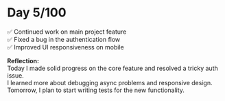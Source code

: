 # Day 5/100

✅ Continued work on main project feature  
✅ Fixed a bug in the authentication flow  
✅ Improved UI responsiveness on mobile  

**Reflection:**  
Today I made solid progress on the core feature and resolved a tricky auth issue.  
I learned more about debugging async problems and responsive design.  
Tomorrow, I plan to start writing tests for the new functionality.